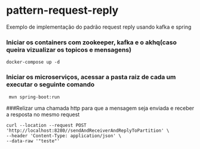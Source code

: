 # pattern-request-reply
Exemplo de implementação do padrão request reply usando kafka e spring

### Iniciar os containers com zookeeper, kafka e o akhq(caso queira vizualizar os topicos e mensagens)   
 ```
 docker-compose up -d
 ```

### Iniciar os microserviços, acessar a pasta raiz de cada um executar o seguinte comando

```
 mvn spring-boot:run
```

###Relizar uma chamada http para que a mensagem seja enviada e receber a resposta no mesmo request

```
curl --location --request POST 'http://localhost:8280//sendAndReceiverAndReplyToPartition' \
--header 'Content-Type: application/json' \
--data-raw '"teste"'
```
